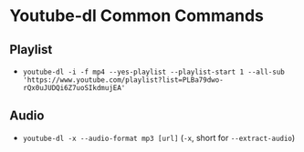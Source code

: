 # Youtube-dl Common Commands

## Playlist

- `youtube-dl -i -f mp4 --yes-playlist --playlist-start 1 --all-sub 'https://www.youtube.com/playlist?list=PLBa79dwo-rQx0uJUDQi6Z7uoSIkdmujEA'`

## Audio

- `youtube-dl -x --audio-format mp3 [url]` (`-x`, short for `--extract-audio`)